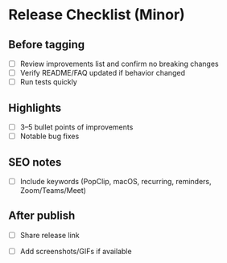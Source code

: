 # Release Checklist (Minor)

## Before tagging
- [ ] Review improvements list and confirm no breaking changes
- [ ] Verify README/FAQ updated if behavior changed
- [ ] Run tests quickly

## Highlights
- [ ] 3–5 bullet points of improvements
- [ ] Notable bug fixes

## SEO notes
- [ ] Include keywords (PopClip, macOS, recurring, reminders, Zoom/Teams/Meet)

## After publish
- [ ] Share release link
- [ ] Add screenshots/GIFs if available

